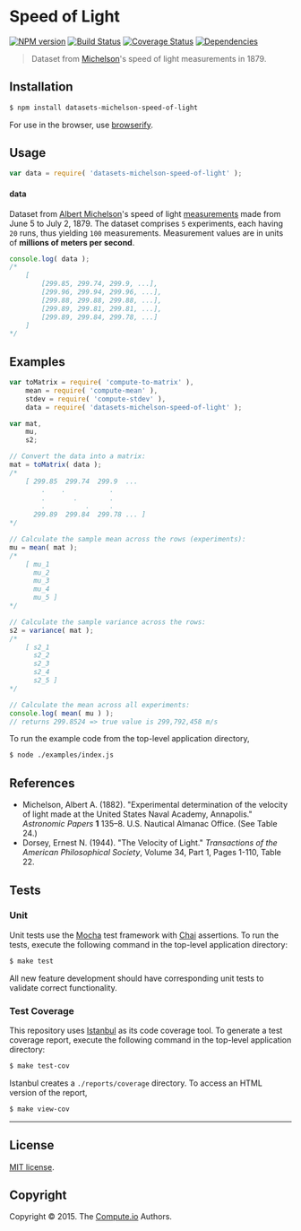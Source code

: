 Speed of Light
===
[![NPM version][npm-image]][npm-url] [![Build Status][travis-image]][travis-url] [![Coverage Status][codecov-image]][codecov-url] [![Dependencies][dependencies-image]][dependencies-url]

> Dataset from [Michelson](https://en.wikipedia.org/wiki/Albert_A._Michelson)'s speed of light measurements in 1879.


## Installation

``` bash
$ npm install datasets-michelson-speed-of-light
```

For use in the browser, use [browserify](https://github.com/substack/node-browserify).


## Usage

``` javascript
var data = require( 'datasets-michelson-speed-of-light' );
```

#### data

Dataset from [Albert Michelson](https://en.wikipedia.org/wiki/Albert_A._Michelson)'s speed of light [measurements](http://www.itl.nist.gov/div898/strd/univ/data/Michelso.dat) made from June 5 to July 2, 1879. The dataset comprises `5` experiments, each having `20` runs, thus yielding `100` measurements. Measurement values are in units of __millions of meters per second__.

``` javascript
console.log( data );
/*
	[
		[299.85, 299.74, 299.9, ...],
		[299.96, 299.94, 299.96, ...],
		[299.88, 299.88, 299.88, ...],
		[299.89, 299.81, 299.81, ...],
		[299.89, 299.84, 299.78, ...]
	]
*/
```


## Examples

``` javascript
var toMatrix = require( 'compute-to-matrix' ),
	mean = require( 'compute-mean' ),
	stdev = require( 'compute-stdev' ),
	data = require( 'datasets-michelson-speed-of-light' );

var mat,
	mu,
	s2;

// Convert the data into a matrix:
mat = toMatrix( data );
/*
    [ 299.85  299.74  299.9  ...
        .    .           .
        .       .        .
        .          .     .
      299.89  299.84  299.78 ... ]
*/

// Calculate the sample mean across the rows (experiments):
mu = mean( mat );
/*
    [ mu_1
      mu_2
      mu_3
      mu_4
      mu_5 ]
*/

// Calculate the sample variance across the rows:
s2 = variance( mat );
/*
    [ s2_1
      s2_2
      s2_3
      s2_4
      s2_5 ]
*/

// Calculate the mean across all experiments:
console.log( mean( mu ) );
// returns 299.8524 => true value is 299,792,458 m/s
```

To run the example code from the top-level application directory,

``` bash
$ node ./examples/index.js
```


## References

*	Michelson, Albert A. (1882). "Experimental determination of the velocity of light made at the United States Naval Academy, Annapolis." *Astronomic Papers* __1__ 135–8. U.S. Nautical Almanac Office. (See Table 24.)
* Dorsey, Ernest N. (1944). "The Velocity of Light." *Transactions of the American Philosophical Society*, Volume 34, Part 1, Pages 1-110, Table 22.



## Tests

### Unit

Unit tests use the [Mocha](http://mochajs.org/) test framework with [Chai](http://chaijs.com) assertions. To run the tests, execute the following command in the top-level application directory:

``` bash
$ make test
```

All new feature development should have corresponding unit tests to validate correct functionality.


### Test Coverage

This repository uses [Istanbul](https://github.com/gotwarlost/istanbul) as its code coverage tool. To generate a test coverage report, execute the following command in the top-level application directory:

``` bash
$ make test-cov
```

Istanbul creates a `./reports/coverage` directory. To access an HTML version of the report,

``` bash
$ make view-cov
```


---
## License

[MIT license](http://opensource.org/licenses/MIT).


## Copyright

Copyright &copy; 2015. The [Compute.io](https://github.com/compute-io) Authors.


[npm-image]: http://img.shields.io/npm/v/datasets-michelson-speed-of-light.svg
[npm-url]: https://npmjs.org/package/datasets-michelson-speed-of-light

[travis-image]: http://img.shields.io/travis/datasets-io/michelson-speed-of-light/master.svg
[travis-url]: https://travis-ci.org/datasets-io/michelson-speed-of-light

[codecov-image]: https://img.shields.io/codecov/c/github/datasets-io/michelson-speed-of-light/master.svg
[codecov-url]: https://codecov.io/github/datasets-io/michelson-speed-of-light?branch=master

[dependencies-image]: http://img.shields.io/david/datasets-io/michelson-speed-of-light.svg
[dependencies-url]: https://david-dm.org/datasets-io/michelson-speed-of-light

[dev-dependencies-image]: http://img.shields.io/david/dev/datasets-io/michelson-speed-of-light.svg
[dev-dependencies-url]: https://david-dm.org/dev/datasets-io/michelson-speed-of-light

[github-issues-image]: http://img.shields.io/github/issues/datasets-io/michelson-speed-of-light.svg
[github-issues-url]: https://github.com/datasets-io/michelson-speed-of-light/issues
